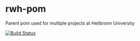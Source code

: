 # rwh-pom
Parent pom used for multiple projects at Heilbronn University

[![Build Status](https://travis-ci.org/hhund/rwh-pom.svg?branch=master)](https://travis-ci.org/hhund/rwh-pom)
